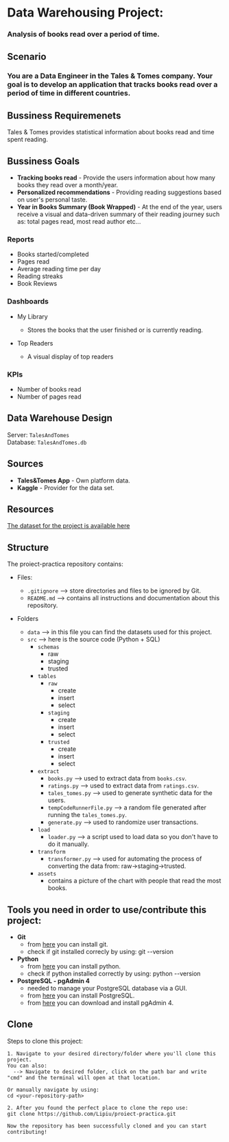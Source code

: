# Data Warehousing Project:

### Analysis of books read over a period of time.

## Scenario

### You are a Data Engineer in the Tales & Tomes company. Your goal is to develop an application that tracks books read over a period of time in different countries.

## Bussiness Requiremenets

Tales & Tomes provides statistical information about books read and time spent reading.

## Bussiness Goals

- **Tracking books read** - Provide the users information about how many books they read over a month/year.
- **Personalized recommendations** - Providing reading suggestions based on user's personal taste.
- **Year in Books Summary (Book Wrapped)** - At the end of the year, users receive a visual and data-driven summary of their reading journey such as: total pages read, most read author etc...

### Reports

- Books started/completed
- Pages read
- Average reading time per day
- Reading streaks
- Book Reviews

### Dashboards

- My Library

  - Stores the books that the user finished or is currently reading.

- Top Readers
  - A visual display of top readers

### KPIs

- Number of books read
- Number of pages read

##

## Data Warehouse Design

Server: `TalesAndTomes`\
Database: `TalesAndTomes.db`

## Sources

- **Tales&Tomes App** - Own platform data.
- **Kaggle** - Provider for the data set.

## Resources

[The dataset for the project is available here](https://www.kaggle.com/datasets/saurabhbagchi/books-dataset)

##

## Structure

The proiect-practica repository contains:

- Files:

  - `.gitignore` --> store directories and files to be ignored by Git.
  - `README.md` --> contains all instructions and documentation about this repository.

- Folders
  - `data` --> in this file you can find the datasets used for this project.
  - `src` --> here is the source code (Python + SQL)
    - `schemas`
      - raw
      - staging
      - trusted
    - `tables`
      - `raw`
        - create
        - insert
        - select
      - `staging`
        - create
        - insert
        - select
      - `trusted`
        - create
        - insert
        - select
    - `extract`
      - `books.py` --> used to extract data from `books.csv`.
      - `ratings.py` --> used to extract data from `ratings.csv`.
      - `tales_tomes.py` --> used to generate synthetic data for the users.
      - `tempCodeRunnerFile.py` --> a random file generated after running the `tales_tomes.py`.
      - `generate.py` --> used to randomize user transactions.
    - `load`
      - `loader.py` --> a script used to load data so you don't have to do it manually.
    - `transform`
      - `transformer.py` --> used for automating the process of converting the data from: raw->staging->trusted.
    - `assets`
      - contains a picture of the chart with people that read the most books.

##

## Tools you need in order to use/contribute this project:

- **Git**
  - from [here](https://git-scm.com/downloads) you can install git.
  - check if git installed correcly by using: git --version
- **Python**
  - from [here](https://www.python.org/downloads/) you can install python.
  - check if python installed correctly by using: python --version
- **PostgreSQL - pgAdmin 4**
  - needed to manage your PostgreSQL database via a GUI.
  - from [here](https://www.postgresql.org/download/) you can install PostgreSQL.
  - from [here](https://www.pgadmin.org/) you can download and install pgAdmin 4.

## Clone

Steps to clone this project:

```
1. Navigate to your desired directory/folder where you'll clone this project.
You can also:
  --> Navigate to desired folder, click on the path bar and write "cmd" and the terminal will open at that location.

Or manually navigate by using:
cd <your-repository-path>

2. After you found the perfect place to clone the repo use:
git clone https://github.com/Lipiu/proiect-practica.git

Now the repository has been successfully cloned and you can start contributing!
```
